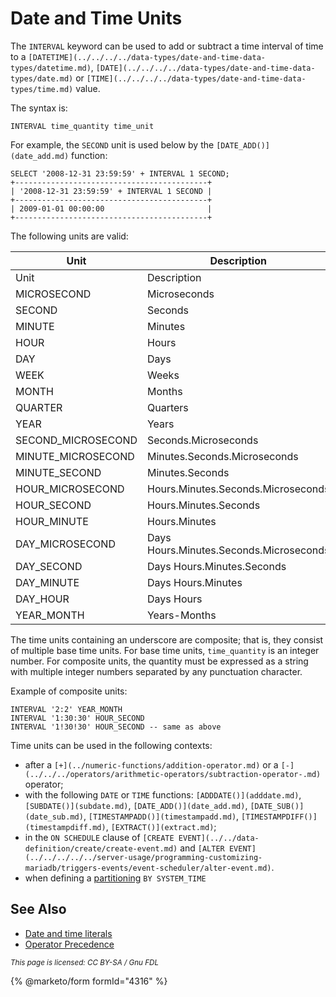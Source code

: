 # Date and Time Units

The `INTERVAL` keyword can be used to add or subtract a time interval of time to a `[DATETIME](../../../../data-types/date-and-time-data-types/datetime.md)`, `[DATE](../../../../data-types/date-and-time-data-types/date.md)` or `[TIME](../../../../data-types/date-and-time-data-types/time.md)` value.

The syntax is:

```
INTERVAL time_quantity time_unit
```

For example, the `SECOND` unit is used below by the `[DATE_ADD()](date_add.md)` function:

```
SELECT '2008-12-31 23:59:59' + INTERVAL 1 SECOND;
+-------------------------------------------+
| '2008-12-31 23:59:59' + INTERVAL 1 SECOND |
+-------------------------------------------+
| 2009-01-01 00:00:00                       |
+-------------------------------------------+
```

The following units are valid:

| Unit                | Description                             |
| ------------------- | --------------------------------------- |
| Unit                | Description                             |
| MICROSECOND         | Microseconds                            |
| SECOND              | Seconds                                 |
| MINUTE              | Minutes                                 |
| HOUR                | Hours                                   |
| DAY                 | Days                                    |
| WEEK                | Weeks                                   |
| MONTH               | Months                                  |
| QUARTER             | Quarters                                |
| YEAR                | Years                                   |
| SECOND\_MICROSECOND | Seconds.Microseconds                    |
| MINUTE\_MICROSECOND | Minutes.Seconds.Microseconds            |
| MINUTE\_SECOND      | Minutes.Seconds                         |
| HOUR\_MICROSECOND   | Hours.Minutes.Seconds.Microseconds      |
| HOUR\_SECOND        | Hours.Minutes.Seconds                   |
| HOUR\_MINUTE        | Hours.Minutes                           |
| DAY\_MICROSECOND    | Days Hours.Minutes.Seconds.Microseconds |
| DAY\_SECOND         | Days Hours.Minutes.Seconds              |
| DAY\_MINUTE         | Days Hours.Minutes                      |
| DAY\_HOUR           | Days Hours                              |
| YEAR\_MONTH         | Years-Months                            |

The time units containing an underscore are composite; that is, they consist of multiple base time units. For base time units, `time_quantity` is an integer number. For composite units, the quantity must be expressed as a string with multiple integer numbers separated by any punctuation character.

Example of composite units:

```
INTERVAL '2:2' YEAR_MONTH
INTERVAL '1:30:30' HOUR_SECOND
INTERVAL '1!30!30' HOUR_SECOND -- same as above
```

Time units can be used in the following contexts:

* after a `[+](../numeric-functions/addition-operator.md)` or a `[-](../../../operators/arithmetic-operators/subtraction-operator-.md)` operator;
* with the following `DATE` or `TIME` functions: `[ADDDATE()](adddate.md)`, `[SUBDATE()](subdate.md)`, `[DATE_ADD()](date_add.md)`, `[DATE_SUB()](date_sub.md)`, `[TIMESTAMPADD()](timestampadd.md)`, `[TIMESTAMPDIFF()](timestampdiff.md)`, `[EXTRACT()](extract.md)`;
* in the `ON SCHEDULE` clause of `[CREATE EVENT](../../data-definition/create/create-event.md)` and `[ALTER EVENT](../../../../../server-usage/programming-customizing-mariadb/triggers-events/event-scheduler/alter-event.md)`.
* when defining a [partitioning](../../sql-statements/data-definition/create/create-table.md#partitions) `BY SYSTEM_TIME`

## See Also

* [Date and time literals](../../sql-structure/sql-language-structure/date-and-time-literals.md)
* [Operator Precedence](../../sql-structure/operators/operator-precedence.md)

<sub>_This page is licensed: CC BY-SA / Gnu FDL_</sub>

{% @marketo/form formId="4316" %}
